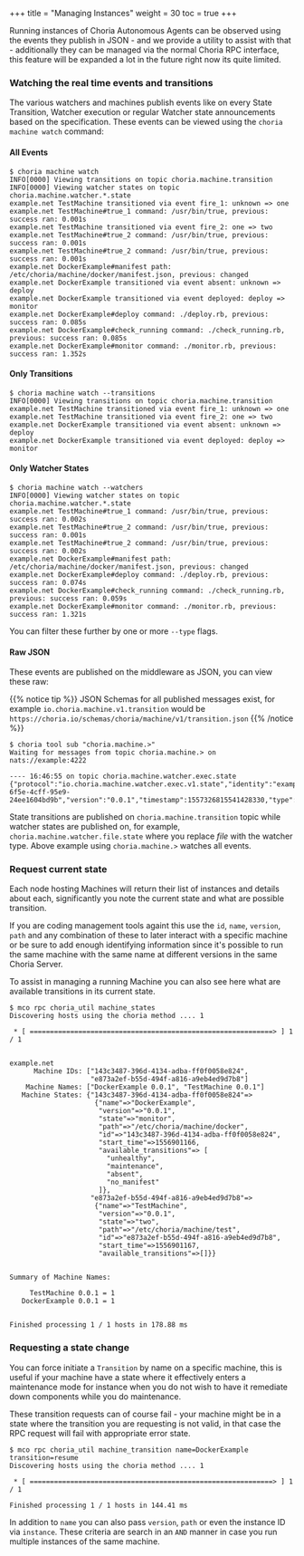 +++
title = "Managing Instances"
weight = 30
toc = true
+++

Running instances of Choria Autonomous Agents can be observed using the events they publish in JSON - and we provide a utility to assist with that - additionally they can be managed via the normal Choria RPC interface, this feature will be expanded a lot in the future right now its quite limited.

### Watching the real time events and transitions

The various watchers and machines publish events like on every State Transition, Watcher execution or regular Watcher state announcements based on the specification.  These events can be viewed using the `choria machine watch` command:

#### All Events

```nohighlight
$ choria machine watch
INFO[0000] Viewing transitions on topic choria.machine.transition
INFO[0000] Viewing watcher states on topic choria.machine.watcher.*.state
example.net TestMachine transitioned via event fire_1: unknown => one
example.net TestMachine#true_1 command: /usr/bin/true, previous: success ran: 0.001s
example.net TestMachine transitioned via event fire_2: one => two
example.net TestMachine#true_2 command: /usr/bin/true, previous: success ran: 0.001s
example.net TestMachine#true_2 command: /usr/bin/true, previous: success ran: 0.001s
example.net DockerExample#manifest path: /etc/choria/machine/docker/manifest.json, previous: changed
example.net DockerExample transitioned via event absent: unknown => deploy
example.net DockerExample transitioned via event deployed: deploy => monitor
example.net DockerExample#deploy command: ./deploy.rb, previous: success ran: 0.085s
example.net DockerExample#check_running command: ./check_running.rb, previous: success ran: 0.085s
example.net DockerExample#monitor command: ./monitor.rb, previous: success ran: 1.352s
```

#### Only Transitions

```nohighlight
$ choria machine watch --transitions
INFO[0000] Viewing transitions on topic choria.machine.transition
example.net TestMachine transitioned via event fire_1: unknown => one
example.net TestMachine transitioned via event fire_2: one => two
example.net DockerExample transitioned via event absent: unknown => deploy
example.net DockerExample transitioned via event deployed: deploy => monitor
```

#### Only Watcher States

```nohighlight
$ choria machine watch --watchers
INFO[0000] Viewing watcher states on topic choria.machine.watcher.*.state
example.net TestMachine#true_1 command: /usr/bin/true, previous: success ran: 0.002s
example.net TestMachine#true_2 command: /usr/bin/true, previous: success ran: 0.001s
example.net TestMachine#true_2 command: /usr/bin/true, previous: success ran: 0.002s
example.net DockerExample#manifest path: /etc/choria/machine/docker/manifest.json, previous: changed
example.net DockerExample#deploy command: ./deploy.rb, previous: success ran: 0.074s
example.net DockerExample#check_running command: ./check_running.rb, previous: success ran: 0.059s
example.net DockerExample#monitor command: ./monitor.rb, previous: success ran: 1.321s
```

You can filter these further by one or more `--type` flags.

#### Raw JSON

These events are published on the middleware as JSON, you can view these raw:

{{% notice tip %}}
JSON Schemas for all published messages exist, for example `io.choria.machine.v1.transition` would be `https://choria.io/schemas/choria/machine/v1/transition.json`
{{% /notice %}}

```nohighlight
$ choria tool sub "choria.machine.>"
Waiting for messages from topic choria.machine.> on nats://example:4222

---- 16:46:55 on topic choria.machine.watcher.exec.state
{"protocol":"io.choria.machine.watcher.exec.v1.state","identity":"example.net","id":"79933942-6f5e-4cff-95e9-24ee1604bd9b","version":"0.0.1","timestamp":1557326815541428330,"type":"exec","machine":"DockerExample","name":"check_running","command":"./check_running.rb","previous_outcome":"success","previous_run_time":62199712}
```

State transitions are published on `choria.machine.transition` topic while watcher states are published on, for example, `choria.machine.watcher.file.state` where you replace *file* with the watcher type. Above example using `choria.machine.>` watches all events.

### Request current state

Each node hosting Machines will return their list of instances and details about each, significantly you note the current state and what are possible transition.

If you are coding management tools againt this use the `id`, `name`, `version`, `path` and any combination of these to later interact with a specific machine or be sure to add enough identifying information since it's possible to run the same machine with the same name at different versions in the same Choria Server.

To assist in managing a running Machine you can also see here what are available transitions in its current state.

```nohighlight
$ mco rpc choria_util machine_states
Discovering hosts using the choria method .... 1

 * [ ============================================================> ] 1 / 1


example.net
      Machine IDs: ["143c3487-396d-4134-adba-ff0f0058e824",
                    "e873a2ef-b55d-494f-a816-a9eb4ed9d7b8"]
    Machine Names: ["DockerExample 0.0.1", "TestMachine 0.0.1"]
   Machine States: {"143c3487-396d-4134-adba-ff0f0058e824"=>
                     {"name"=>"DockerExample",
                      "version"=>"0.0.1",
                      "state"=>"monitor",
                      "path"=>"/etc/choria/machine/docker",
                      "id"=>"143c3487-396d-4134-adba-ff0f0058e824",
                      "start_time"=>1556901166,
                      "available_transitions"=> [
                        "unhealthy",
                        "maintenance",
                        "absent",
                        "no_manifest"
                      ]},
                    "e873a2ef-b55d-494f-a816-a9eb4ed9d7b8"=>
                     {"name"=>"TestMachine",
                      "version"=>"0.0.1",
                      "state"=>"two",
                      "path"=>"/etc/choria/machine/test",
                      "id"=>"e873a2ef-b55d-494f-a816-a9eb4ed9d7b8",
                      "start_time"=>1556901167,
                      "available_transitions"=>[]}}


Summary of Machine Names:

     TestMachine 0.0.1 = 1
   DockerExample 0.0.1 = 1


Finished processing 1 / 1 hosts in 178.88 ms
```

### Requesting a state change

You can force initiate a `Transition` by name on a specific machine, this is useful if your machine have a state where it effectively enters a maintenance mode for instance when you do not wish to have it remediate down components while you do maintenance.

These transition requests can of course fail - your machine might be in a state where the transition you are requesting is not valid, in that case the RPC request will fail with appropriate error state.

```nohighlight
$ mco rpc choria_util machine_transition name=DockerExample transition=resume
Discovering hosts using the choria method .... 1

 * [ ============================================================> ] 1 / 1

Finished processing 1 / 1 hosts in 144.41 ms
```

In addition to `name` you can also pass `version`, `path` or even the instance ID via `instance`.  These criteria are search in an `AND` manner in case you run multiple instances of the same machine.